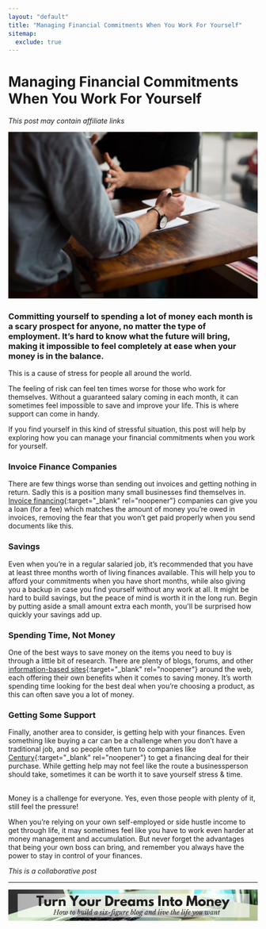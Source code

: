```yaml
---
layout: "default"
title: "Managing Financial Commitments When You Work For Yourself"
sitemap:
  exclude: true
---
```

# Managing Financial Commitments When You Work For Yourself
*This post may contain affiliate links*

<center>
    <img src='/i/2019/2019posts/managing-financial-commitments.jpg' alt='man in meeting taking notes'>
</center>

### Committing yourself to spending a lot of money each month is a scary prospect for anyone, no matter the type of employment. It’s hard to know what the future will bring, making it impossible to feel completely at ease when your money is in the balance.

This is a cause of stress for people all around the world.

The feeling of risk can feel ten times worse for those who work for themselves. Without a guaranteed salary coming in each month, it can sometimes feel impossible to save and improve your life. This is where support can come in handy.

If you find yourself in this kind of stressful situation, this post will help by exploring how you can manage your financial commitments when you work for yourself.

### Invoice Finance Companies
There are few things worse than sending out invoices and getting nothing in return. Sadly this is a position many small businesses find themselves in. [Invoice financing](https://www.comcapfactoring.com/blog/what-is-invoice-financing/){:target="_blank" rel="noopener"} companies can give you a loan (for a fee) which matches the amount of money you’re owed in invoices, removing the fear that you won’t get paid properly when you send documents like this.

### Savings
Even when you’re in a regular salaried job, it’s recommended that you have at least three months worth of living finances available. This will help you to afford your commitments when you have short months, while also giving you a backup in case you find yourself without any work at all. It might be hard to build savings, but the peace of mind is worth it in the long run. Begin by putting aside a small amount extra each month, you'll be surprised how quickly your savings add up.

### Spending Time, Not Money
One of the best ways to save money on the items you need to buy is through a little bit of research. There are plenty of blogs, forums, and other [information-based sites](https://www.dtelepathy.com/blog/inspiration/14-beautiful-content-heavy-websites-for-inspiration){:target="_blank" rel="noopener"} around the web, each offering their own benefits when it comes to saving money. It’s worth spending time looking for the best deal when you’re choosing a product, as this can often save you a lot of money.

### Getting Some Support
Finally, another area to consider, is getting help with your finances. Even something like buying a car can be a challenge when you don’t have a traditional job, and so people often turn to companies like [Century](https://www.centurycars.online/locations/turners-hill){:target="_blank" rel="noopener"} to get a financing deal for their purchase. While getting help may not feel like the route a businessperson should take, sometimes it can be worth it to save yourself stress & time.

<br>
Money is a challenge for everyone. Yes, even those people with plenty of it, still feel the pressure!

When you’re relying on your own self-employed or side hustle income to get through life, it may sometimes feel like you have to work even harder at money management and accumulation. But never forget the advantages that being your own boss can bring, and remember you always have the power to stay in control of your finances. 

*This is a collaborative post*

***

<!-- START ADVERTISER: Emma Drew turn your dreams course -->
<center>
<a href="http://bit.ly/turnyourdreamsintomoney" target="_blank"><img src='/aff/turn-your-dreams-into-money-728x90.png' alt='Turn Your Dreams Into Money link to course' /></a>
</center>
<!-- END ADVERTISER: Emma Drew turn your dreams course -->












